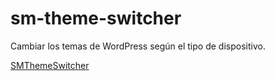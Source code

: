 # sm-theme-switcher
Cambiar los temas de WordPress según el tipo de dispositivo.

[SMThemeSwitcher](https://bryan3561.github.io/SMThemeSwitcher/)
